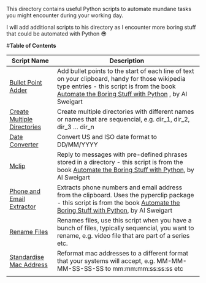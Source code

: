 This directory contains useful Python scripts to automate mundane tasks you might encounter during your working day.

I will add additional scripts to his directory as I encounter more boring stuff that could be automated with Python 😎

#**Table of Contents**

| **Script   Name**                                                                                                                           | **Description**                                                                                                                                                                                                                             |
|--------------------------------------------------------------------------------------------------------------------------------------------|---------------------------------------------------------------------------------------------------------------------------------------------------------------------------------------------------------------------------------------------|
| [Bullet Point Adder](https://github.com/g-ung/project-level-up/blob/main/useful_automation_scripts/bullet_point_adder.py)                  | Add bullet points to the start of each line of text on your clipboard, handy for those wikipedia type entries - this script is from the book  [Automate the Boring Stuff with Python](https://automatetheboringstuff.com/) , by Al Sweigart |
| [Create Multiple Directories](https://github.com/g-ung/project-level-up/blob/main/useful_automation_scripts/create_multiple_directoies.py) | Create multiple directories with different names or names that are sequencial, e.g. dir_1, dir_2, dir_3 … dir_n                                                                                                                             |
| [Date Converter](https://github.com/g-ung/project-level-up/blob/main/useful_automation_scripts/date_converter.py)                          | Convert US and ISO date format to DD/MM/YYYY                                                                                                                                                                                                |
| [Mclip](https://github.com/g-ung/project-level-up/blob/main/useful_automation_scripts/mclip.py)                                            | Reply to messages with pre-defined phrases stored in a directory - this script is from the book [Automate the Boring Stuff with Python](https://automatetheboringstuff.com/), by Al Sweigart                                                |
| [Phone and Email Extractor](https://github.com/g-ung/project-level-up/blob/main/useful_automation_scripts/phone_and_email_extractor.py)    | Extracts phone numbers and email address from the clipboard.  Uses the pyperclip package - this script is from the book [Automate the Boring Stuff with Python](https://automatetheboringstuff.com/), by Al Sweigart                        |
| [Rename Files](https://github.com/g-ung/project-level-up/blob/main/useful_automation_scripts/rename_files.py)                              | Renames files, use this script when you have a bunch of files, typically sequencial, you want to rename, e.g. video file that are part of a series etc.                                                                                     |
| [Standardise Mac Address](https://github.com/g-ung/project-level-up/blob/main/useful_automation_scripts/standardise_mac_address.py)        | Reformat mac addresses to a different format that your systems will accept, e.g. MM-MM-MM-SS-SS-SS to mm:mm:mm:ss:ss:ss etc                                                                                                                 |
|                                                                                                                                            |                                                                                                                                                                                                                                             |
